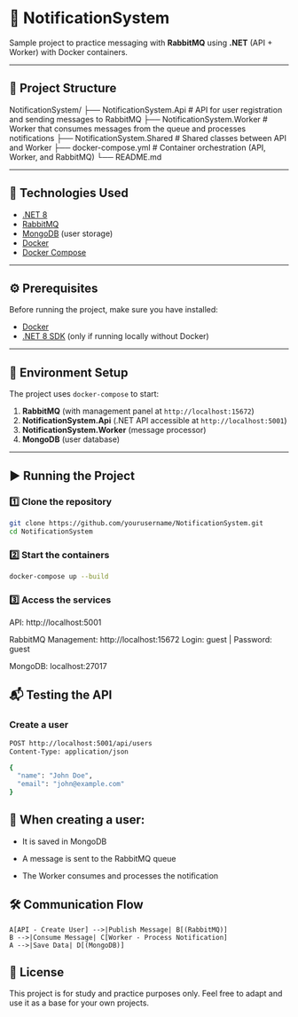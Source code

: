 # 📨 NotificationSystem

Sample project to practice messaging with **RabbitMQ** using **.NET** (API + Worker) with Docker containers.

---

## 📌 Project Structure

NotificationSystem/
├── NotificationSystem.Api # API for user registration and sending messages to RabbitMQ
├── NotificationSystem.Worker # Worker that consumes messages from the queue and processes notifications
├── NotificationSystem.Shared # Shared classes between API and Worker
├── docker-compose.yml # Container orchestration (API, Worker, and RabbitMQ)
└── README.md


---

## 🚀 Technologies Used

- [.NET 8](https://dotnet.microsoft.com/)
- [RabbitMQ](https://www.rabbitmq.com/)
- [MongoDB](https://www.mongodb.com/) (user storage)
- [Docker](https://www.docker.com/)
- [Docker Compose](https://docs.docker.com/compose/)

---

## ⚙️ Prerequisites

Before running the project, make sure you have installed:

- [Docker](https://www.docker.com/get-started)
- [.NET 8 SDK](https://dotnet.microsoft.com/download/dotnet/8.0) (only if running locally without Docker)

---

## 📂 Environment Setup

The project uses `docker-compose` to start:

1. **RabbitMQ** (with management panel at `http://localhost:15672`)
2. **NotificationSystem.Api** (.NET API accessible at `http://localhost:5001`)
3. **NotificationSystem.Worker** (message processor)
4. **MongoDB** (user database)

---

## ▶️ Running the Project

### 1️⃣ Clone the repository
```bash
git clone https://github.com/yourusername/NotificationSystem.git
cd NotificationSystem
```
### 2️⃣ Start the containers
```bash
docker-compose up --build
```
### 3️⃣ Access the services
API: http://localhost:5001

RabbitMQ Management: http://localhost:15672
Login: guest | Password: guest

MongoDB: localhost:27017

## 📬 Testing the API
### Create a user
```bash
POST http://localhost:5001/api/users
Content-Type: application/json

{
  "name": "John Doe",
  "email": "john@example.com"
}
```
## 📌 When creating a user:

- It is saved in MongoDB

- A message is sent to the RabbitMQ queue

- The Worker consumes and processes the notification

## 🛠 Communication Flow

    A[API - Create User] -->|Publish Message| B[(RabbitMQ)]
    B -->|Consume Message| C[Worker - Process Notification]
    A -->|Save Data| D[(MongoDB)]
## 📄 License
This project is for study and practice purposes only. Feel free to adapt and use it as a base for your own projects.
